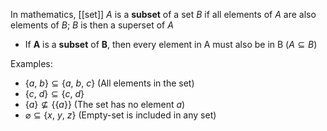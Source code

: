 In mathematics, [[set]] $A$ is a **subset** of a set $B$ if all elements of $A$ are also elements of $B$; $B$ is then a superset of $A$


* If **A** is a **subset** of **B**, then every element in A must also be in B ($A \subseteq B$)

Examples:
* $\{a,\ b\} \subseteq \{a,\ b,\ c\}$ (All elements in the set)
* $\{c,\ d\} \subseteq \{c,\ d\}$
* $\{a\} \not\subseteq \{\{a\}\}$ (The set has no element $a$)
* $\varnothing \subseteq \{x,\ y,\ z\}$ (Empty-set is included in any set)